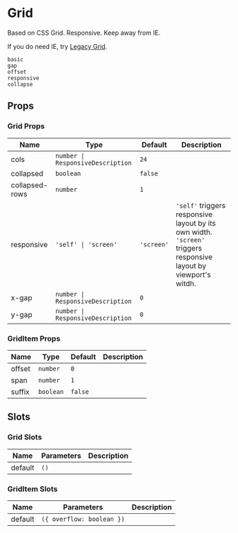 # Grid

<!--single-column-->

Based on CSS Grid. Responsive. Keep away from IE.

If you do need IE, try [Legacy Grid](n-legacy-grid).

```demo
basic
gap
offset
responsive
collapse
```

## Props

### Grid Props

| Name | Type | Default | Description |
| --- | --- | --- | --- |
| cols | `number \| ResponsiveDescription` | `24` |  |
| collapsed | `boolean` | `false` |  |
| collapsed-rows | `number` | `1` |  |
| responsive | `'self' \| 'screen'` | `'screen'` | `'self'` triggers responsive layout by its own width. `'screen'` triggers responsive layout by viewport's witdh. |
| x-gap | `number \| ResponsiveDescription` | `0` |  |
| y-gap | `number \| ResponsiveDescription` | `0` |  |

### GridItem Props

| Name   | Type      | Default | Description |
| ------ | --------- | ------- | ----------- |
| offset | `number`  | `0`     |             |
| span   | `number`  | `1`     |             |
| suffix | `boolean` | `false` |             |

## Slots

### Grid Slots

| Name    | Parameters | Description |
| ------- | ---------- | ----------- |
| default | `()`       |             |

### GridItem Slots

| Name    | Parameters                | Description |
| ------- | ------------------------- | ----------- |
| default | `({ overflow: boolean })` |             |
